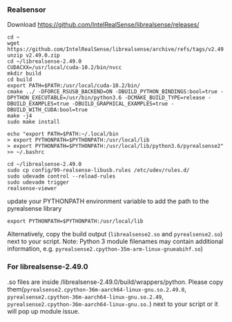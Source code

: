 

### Realsensor

Download  https://github.com/IntelRealSense/librealsense/releases/ 
```
cd ~
wget https://github.com/IntelRealSense/librealsense/archive/refs/tags/v2.49.0.zip
unzip v2.49.0.zip
cd ~/librealsense-2.49.0
CUDACXX=/usr/local/cuda-10.2/bin/nvcc
mkdir build
cd build
export PATH=$PATH:/usr/local/cuda-10.2/bin/
cmake ../ -DFORCE_RSUSB_BACKEND=ON -DBUILD_PYTHON_BINDINGS:bool=true -DPYTHON_EXECUTABLE=/usr/bin/python3.6 -DCMAKE_BUILD_TYPE=release -DBUILD_EXAMPLES=true -DBUILD_GRAPHICAL_EXAMPLES=true -DBUILD_WITH_CUDA:bool=true
make -j4
sudo make install

echo "export PATH=$PATH:~/.local/bin
> export PYTHONPATH=$PYTHONPATH:/usr/local/lib
> export PYTHONPATH=$PYTHONPATH:/usr/local/lib/python3.6/pyrealsense2" >> ~/.bashrc

cd ~/librealsense-2.49.0
sudo cp config/99-realsense-libusb.rules /etc/udev/rules.d/
sudo udevadm control --reload-rules
sudo udevadm trigger
realsense-viewer
```

update your PYTHONPATH environment variable to add the path to the pyrealsense library
```
export PYTHONPATH=$PYTHONPATH:/usr/local/lib
```
Alternatively, copy the build output (```librealsense2.so``` and ```pyrealsense2.so```) next to your script.
Note: Python 3 module filenames may contain additional information, e.g. ```pyrealsense2.cpython-35m-arm-linux-gnueabihf.so```)

### For librealsense-2.49.0
.so files are inside /librealsense-2.49.0/build/wrappers/python.
Please copy them(```pyrealsense2.cpython-36m-aarch64-linux-gnu.so.2.49.0```, ```pyrealsense2.cpython-36m-aarch64-linux-gnu.so.2.49```, ```pyrealsense2.cpython-36m-aarch64-linux-gnu.so.```) next to your script or it will pop up module issue.
